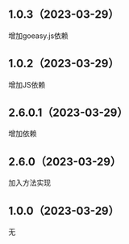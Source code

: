 ## 1.0.3（2023-03-29）
增加goeasy.js依赖
## 1.0.2（2023-03-29）
增加JS依赖
## 2.6.0.1（2023-03-29）
增加依赖
## 2.6.0（2023-03-29）
加入方法实现
## 1.0.0（2023-03-29）
无
